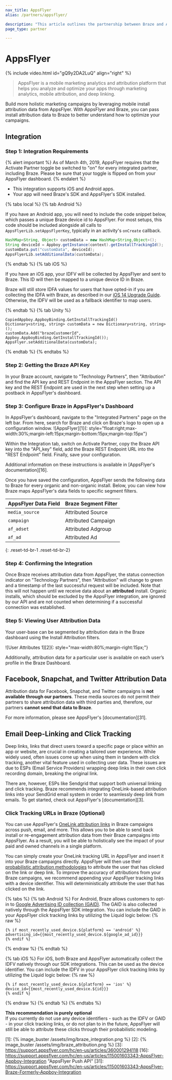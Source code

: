 ```yaml
---
nav_title: AppsFlyer
alias: /partners/appsflyer/

description: "This article outlines the partnership between Braze and AppsFlyer, a mobile marketing analytics and attribution platform that helps you analyze and optimize your apps."
page_type: partner

---
```


# AppsFlyer

{% include video.html id="gQ9y2DA2LuQ" align="right" %}

> AppsFlyer is a mobile marketing analytics and attribution platform that helps you analyze and optimize your apps through marketing analytics, mobile attribution, and deep linking.

Build more holistic marketing campaigns by leveraging mobile install attribution data from AppsFlyer. With AppsFlyer and Braze, you can pass install attribution data to Braze to better understand how to optimize your campaigns.

## Integration

### Step 1: Integration Requirements

{% alert important %}
As of March 4th, 2019, AppsFlyer requires that the Activate Partner toggle be switched to "on" for every integrated partner, including Braze. Please be sure that your toggle is flipped on from your AppsFlyer dashboard.
{% endalert %}

* This integration supports iOS and Android apps.
* Your app will need Braze's SDK and AppsFlyer's SDK installed.

{% tabs local %}
{% tab Android %}

If you have an Android app, you will need to include the code snippet below, which passes a unique Braze device id to AppsFlyer. For most setups, this code should be included alongside all calls to `AppsFlyerLib.setAppsFlyerKey`, typically in an activity's `onCreate` callback.

```java
HashMap<String, Object> customData = new HashMap<String,Object>();
String deviceId = Appboy.getInstance(context).getInstallTrackingId();
customData.put("customData", deviceId);
AppsFlyerLib.setAdditionalData(customData);
```
{% endtab %}
{% tab iOS %}

If you have an iOS app, your IDFV will be collected by AppsFlyer and sent to Braze. This ID will then be mapped to a unique device ID in Braze.

Braze will still store IDFA values for users that have opted-in if you are collecting the IDFA with Braze, as described in our [iOS 14 Upgrade Guide]({{site.baseurl}}/developer_guide/platform_integration_guides/ios/ios_14/#idfa). Otherwise, the IDFV will be used as a fallback identifier to map users.

{% endtab %}
{% tab Unity %}

```
CopiedAppboy.AppboyBinding.GetInstallTrackingId()
Dictionary<string, string> customData = new Dictionary<string, string>();
customData.Add("brazeCustomerId", Appboy.AppboyBinding.GetInstallTrackingId());
AppsFlyer.setAdditionalData(customData);
```

{% endtab %}
{% endtabs %}

### Step 2: Getting the Braze API Key

In your Braze account, navigate to "Technology Partners", then "Attribution" and find the API key and REST Endpoint in the AppsFlyer section. The API key and the REST Endpoint are used in the next step when setting up a postback in AppsFlyer's dashboard.

### Step 3: Configure Braze in AppsFlyer's Dashboard

In AppsFlyer's dashboard, navigate to the "Integrated Partners" page on the left bar. From here, search for Braze and click on Braze's logo to open up a configuration window.
![AppsFlyer][1]{: style="float:right;max-width:30%;margin-left:15px;margin-bottom:15px;margin-top:15px"}

Within the Integration tab, switch on Activate Partner, copy the Braze API key into the "API_key" field, add the Braze REST Endpoint URL into the "REST Endpoint" field. Finally, save your configuration.

Additional information on these instructions is available in [AppsFlyer's documentation][16].

Once you have saved the configuration, AppsFlyer sends the following data to Braze for every organic and non-organic install. Below, you can view how Braze maps AppsFlyer's data fields to specific segment filters.

| AppsFlyer Data Field | Braze Segment Filter |
| -------------------- | --------------------- |
| `media_source` | Attributed Source |
| `campaign` | Attributed Campaign |
| `af_adset` | Attributed Adgroup |
| `af_ad` | Attributed Ad |
{: .reset-td-br-1 .reset-td-br-2}

### Step 4: Confirming the Integration

Once Braze receives attribution data from AppsFlyer, the status connection indicator on "Technology Partners", then "Attribution" will change to green and a timestamp of the last successful request will be included. Note that this will not happen until we receive data about an __attributed__ install. Organic installs, which should be excluded by the AppsFlyer integration, are ignored by our API and are not counted when determining if a successful connection was established.

### Step 5: Viewing User Attribution Data

Your user-base can be segmented by attribution data in the Braze dashboard using the Install Attribution filters.

![User Attributes 1][2]{: style="max-width:80%;margin-right:15px;"} 

Additionally, attribution data for a particular user is available on each user’s profile in the Braze Dashboard.

## Facebook, Snapchat, and Twitter Attribution Data

Attribution data for Facebook, Snapchat, and Twitter campaigns is __not available through our partners__. These media sources do not permit their partners to share attribution data with third parties and, therefore, our partners __cannot send that data to Braze__.

For more information, please see AppsFlyer's [documentation][31].

## Email Deep-Linking and Click Tracking

Deep links, links that direct users toward a specific page or place within an app or website, are crucial in creating a tailored user experience. While widely used, often issues come up when using them in tandem with click tracking, another vital feature used in collecting user data. These issues are due to ESPs (Email Service Providers) wrapping deep links in their own click recording domain, breaking the original link. 

There are, however, ESPs like Sendgrid that support both universal linking and click tracking. Braze recommends integrating OneLink-based attribution links into your SendGrid email system in order to seamlessly deep link from emails. To get started, check out AppsFlyer's [documentation][3].

### Click Tracking URLs in Braze (Optional)

You can use AppsFlyer's [OneLink attribution links](https://support.appsflyer.com/hc/en-us/articles/360001294118) in Braze campaigns across push, email, and more. This allows you to be able to send back install or re-engagement attribution data from their Braze campaigns into AppsFlyer. As a result, you will be able to holistically see the impact of your paid and owned channels in a single platform.

You can simply create your OneLink tracking URL in AppsFlyer and insert it into your Braze campaigns directly. AppsFlyer will then use their [probabilistic attribution methodologies](https://support.appsflyer.com/hc/en-us/articles/207447053-Attribution-model-explained#probabilistic-modeling) to attribute the user that has clicked on the link or deep link. To improve the accuracy of attributions from your Braze campaigns, we recommend appending your AppsFlyer tracking links with a device identifier. This will deterministically attribute the user that has clicked on the link.

{% tabs %}
{% tab Android %}
For Android, Braze allows customers to opt-in to [Google Advertising ID collection (GAID)]({{site.baseurl}}/developer_guide/platform_integration_guides/android/initial_sdk_setup/optional_gaid_collection/#optional-google-advertising-id). The GAID is also collected natively through the AppsFlyer SDK integration. You can include the GAID in your AppsFlyer click tracking links by utilizing the Liquid logic below:
{% raw %}
```
{% if most_recently_used_device.${platform} == 'android' %}
advertising_id={{most_recently_used_device.${google_ad_id}}}
{% endif %}
```
{% endraw %}
{% endtab %}

{% tab iOS %}
For iOS, both Braze and AppsFlyer automatically collect the IDFV natively through our SDK integrations. This can be used as the device identifier. You can include the IDFV in your AppsFlyer click tracking links by utilizing the Liquid logic below:
{% raw %}
```
{% if most_recently_used_device.${platform} == 'ios' %}
device_id={{most_recently_used_device.${id}}}
{% endif %}
```
{% endraw %}
{% endtab %}
{% endtabs %}

__This recommendation is purely optional__<br>
If you currently do not use any device identifiers - such as the IDFV or GAID - in your click tracking links, or do not plan to in the future, AppsFlyer will still be able to attribute these clicks through their probabilistic modeling.

[1]: {% image_buster /assets/img/braze_integration.png %}
[2]: {% image_buster /assets/img/braze_attribution.png %}
[3]: https://support.appsflyer.com/hc/en-us/articles/360001294118
[16]: https://support.appsflyer.com/hc/en-us/articles/115001603343-AppsFlyer-Appboy-Integration "AppsFlyer Push API"
[31]: https://support.appsflyer.com/hc/en-us/articles/115001603343-AppsFlyer-Braze-Formerly-Appboy-Integration

